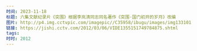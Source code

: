 ```yaml
---
时间: 2023-11-18
标题: 六集文献纪录片《突围》根据李岚清同志同名著作《突围·国门初开的岁月》改编
图片: http://p4.img.cctvpic.com/imagepic//C35958/ibugu/images/img1331016785370163.jpg
链接: https://jishi.cctv.com/2012/03/06/VIDE1355151749784875.shtml
tags: 
时时: 2012
---
```




